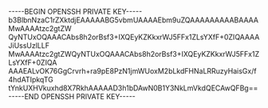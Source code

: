 -----BEGIN OPENSSH PRIVATE KEY-----
b3BlbnNzaC1rZXktdjEAAAAABG5vbmUAAAAEbm9uZQAAAAAAAAABAAAAMwAAAAtzc2gtZW
QyNTUxOQAAACAbs8h2orBsf3+IXQEyKZKkxrWJ5FFx1ZLsYXfF+0ZIQAAAAJiUssUzlLLF
MwAAAAtzc2gtZWQyNTUxOQAAACAbs8h2orBsf3+IXQEyKZKkxrWJ5FFx1ZLsYXfF+0ZIQA
AAAEALvOK76GgCrvrh+ra9pE8PzN1jmWUoxM2bLkdFHNaLRRuzyHaisGx/f4hdATIpkqTG
tYnkUXHVkuxhd8X7RkhAAAAAD3h1bDAwN0B1Y3NkLmVkdQECAwQFBg==
-----END OPENSSH PRIVATE KEY-----
